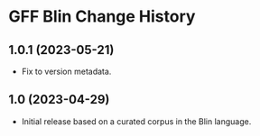 GFF Blin Change History
====================
1.0.1 (2023-05-21)
------------------
* Fix to version metadata.


1.0 (2023-04-29)
----------------
* Initial release based on a curated corpus in the Blin language.
